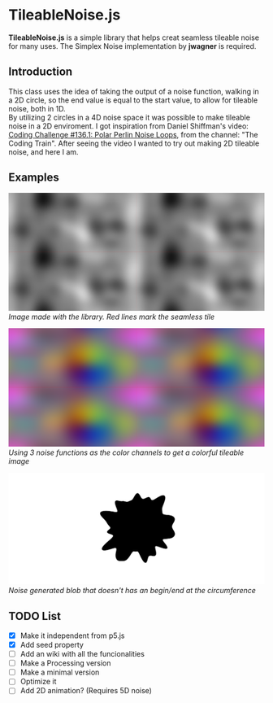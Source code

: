 # TileableNoise.js

**TileableNoise.js** is a simple library that helps creat seamless tileable noise for many uses.
The Simplex Noise implementation by **jwagner** is required.

## Introduction

This class uses the idea of taking the output of a noise function, walking in a 2D circle, so the end value is equal to the start value, to allow for tileable noise, both in 1D.\
By utilizing 2 circles in a 4D noise space it was possible to make tileable noise in a 2D enviroment.
I got inspiration from Daniel Shiffman's video: [Coding Challenge #136.1: Polar Perlin Noise Loops](https://www.youtube.com/watch?v=ZI1dmHv3MeM), from the channel: "The Coding Train". After seeing the video I wanted to try out making 2D tileable noise, and here I am.

## Examples

![Tileable noise example with red lines marking the seamless tile](images/example_simple.png)
*Image made with the library. Red lines mark the seamless tile*

![Colorful image generated with 3 noise functions](images/example_rgb.png)
*Using 3 noise functions as the color channels to get a colorful tileable image*

![Seamless noise generated black blob](images/example_blob.png)
*Noise generated blob that doesn't has an begin/end at the circumference*

## TODO List

- [x] Make it independent from p5.js
- [x] Add seed property
- [ ] Add an wiki with all the funcionalities
- [ ] Make a Processing version
- [ ] Make a minimal version
- [ ] Optimize it
- [ ] Add 2D animation? (Requires 5D noise)
